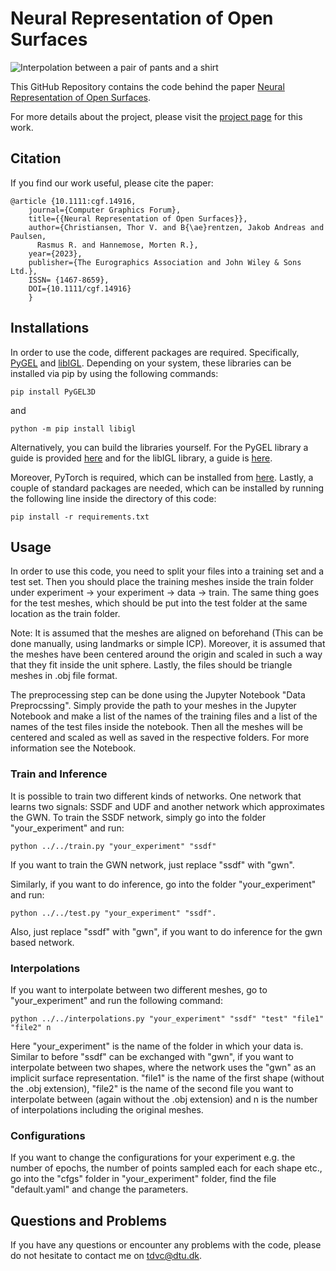 # Neural Representation of Open Surfaces

![Interpolation between a pair of pants and a shirt](/images/MGN_interpolations.gif)

This GitHub Repository contains the code behind the paper [Neural Representation of Open Surfaces](https://www.thorshammer.dk/papers/Neural_Representation_of_Open_Surfaces.pdf). 

For more details about the project, please visit the [project page](https://www.thorshammer.dk/projectpages/ssdf.html) for this work.

## Citation

If you find our work useful, please cite the paper: 

```
@article {10.1111:cgf.14916,
    journal={Computer Graphics Forum},
    title={{Neural Representation of Open Surfaces}},
    author={Christiansen, Thor V. and B{\ae}rentzen, Jakob Andreas and Paulsen, 
      Rasmus R. and Hannemose, Morten R.},
    year={2023},
    publisher={The Eurographics Association and John Wiley & Sons Ltd.},
    ISSN= {1467-8659},
    DOI={10.1111/cgf.14916}
    }
```

## Installations

In order to use the code, different packages are required. Specifically, [PyGEL](http://www2.compute.dtu.dk/projects/GEL/PyGEL/) and [libIGL](https://libigl.github.io). Depending on your system, these libraries can be installed via pip by using the following commands:

```
pip install PyGEL3D
```

and 

```
python -m pip install libigl
```

Alternatively, you can build the libraries yourself. For the PyGEL library a guide is provided [here](https://github.com/janba/GEL) and for the libIGL library, a guide is [here](https://github.com/libigl/libigl-python-bindings).

Moreover, PyTorch is required, which can be installed from [here](https://pytorch.org). Lastly, a couple of standard packages are needed, which can be installed by running the following line inside the directory of this code:

```
pip install -r requirements.txt
```

## Usage 
In order to use this code, you need to split your files into a training set and a test set. Then you should place the training meshes inside the train folder under experiment -> your experiment -> data -> train. The same thing goes for the test meshes, which should be put into the test folder at the same location as the train folder.

Note: It is assumed that the meshes are aligned on beforehand (This can be done manually, using landmarks or simple ICP). Moreover, it is assumed that the meshes have been centered around the origin and scaled in such a way that they fit inside the unit sphere. Lastly, the files should be triangle meshes in .obj file format.

The preprocessing step can be done using the Jupyter Notebook "Data Preprocssing". Simply provide the path to your meshes in the Jupyter Notebook and make a list of the names of the training files and a list of the names of the test files inside the notebook. Then all the meshes will be centered and scaled as well as saved in the respective folders. For more information see the Notebook.

### Train and Inference
It is possible to train two different kinds of networks. One network that learns two signals: SSDF and UDF and another network which approximates the GWN. To train the SSDF network, simply go into the folder "your_experiment" and run: 

```
python ../../train.py "your_experiment" "ssdf"
```

If you want to train the GWN network, just replace "ssdf" with "gwn". 

Similarly, if you want to do inference, go into the folder "your_experiment" and run: 

```
python ../../test.py "your_experiment" "ssdf".
```

Also, just replace "ssdf" with "gwn", if you want to do inference for the gwn based network.

### Interpolations
If you want to interpolate between two different meshes, go to "your_experiment" and run the following command:

```
python ../../interpolations.py "your_experiment" "ssdf" "test" "file1" "file2" n
```

Here "your_experiment" is the name of the folder in which your data is. Similar to before "ssdf" can be exchanged with "gwn", if you want to interpolate between two shapes, where the network uses the "gwn" as an implicit surface representation. "file1" is the name of the first shape (without the .obj extension), "file2" is the name of the second file you want to interpolate between (again without the .obj extension) and n is the number of interpolations including the original meshes. 

### Configurations
If you want to change the configurations for your experiment e.g. the number of epochs, the number of points sampled each for each shape etc., go into the "cfgs" folder in "your_experiment" folder, find the file "default.yaml" and change the parameters.

## Questions and Problems
If you have any questions or encounter any problems with the code, please do not hesitate to contact me on [tdvc@dtu.dk](tdvc@dtu.dk).
